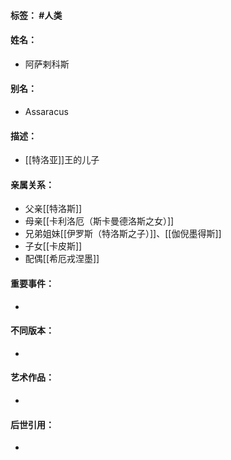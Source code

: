 #### 标签： #人类
#### 姓名：
- 阿萨剌科斯
#### 别名：
- Assaracus
#### 描述：
- [[特洛亚]]王的儿子
#### 亲属关系：
- 父亲[[特洛斯]]
- 母亲[[卡利洛厄（斯卡曼德洛斯之女）]]
- 兄弟姐妹[[伊罗斯（特洛斯之子）]]、[[伽倪墨得斯]]
- 子女[[卡皮斯]]
- 配偶[[希厄戎涅墨]]
#### 重要事件：
- 
#### 不同版本：
- 
#### 艺术作品：
- 
#### 后世引用：
- 